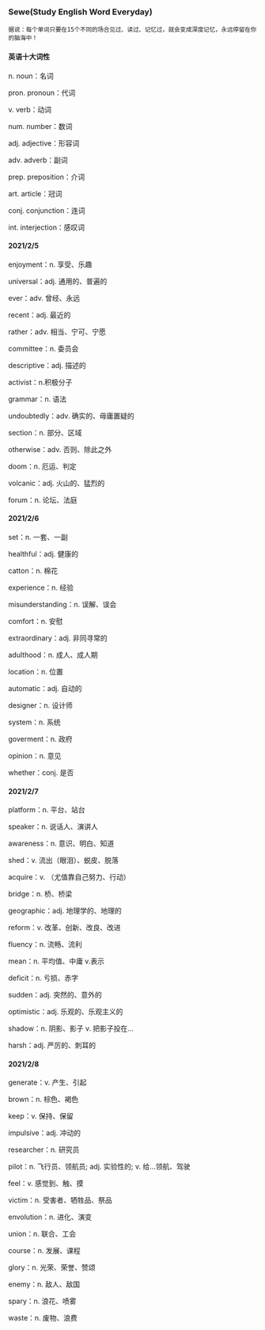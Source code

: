 ### Sewe(Study English Word Everyday)

`据说：每个单词只要在15个不同的场合见过、读过、记忆过，就会变成深度记忆，永远停留在你的脑海中！`

#### 英语十大词性

n. noun：名词

pron. pronoun：代词

v. verb：动词

num. number：数词

adj. adjective：形容词

adv. adverb：副词

prep. preposition：介词

art. article：冠词

conj. conjunction：连词

int. interjection：感叹词

#### 2021/2/5

enjoyment：n. 享受、乐趣

universal：adj. 通用的、普遍的

ever：adv. 曾经、永远

recent：adj. 最近的

rather：adv. 相当、宁可、宁愿

committee：n. 委员会

descriptive：adj. 描述的

activist：n.积极分子

grammar：n. 语法

undoubtedly：adv. 确实的、毋庸置疑的

section：n. 部分、区域

otherwise：adv. 否则、除此之外

doom：n. 厄运、判定

volcanic：adj. 火山的、猛烈的

forum：n. 论坛、法庭

#### 2021/2/6

set：n. 一套、一副

healthful：adj. 健康的

catton：n. 棉花

experience：n. 经验

misunderstanding：n. 误解、误会

comfort：n. 安慰

extraordinary：adj. 非同寻常的

adulthood：n. 成人、成人期

location：n. 位置

automatic：adj. 自动的

designer：n. 设计师

system：n. 系统

goverment：n. 政府

opinion：n. 意见

whether：conj. 是否

#### 2021/2/7

platform：n. 平台、站台

speaker：n. 说话人、演讲人

awareness：n. 意识、明白、知道

shed：v. 流出（眼泪）、蜕皮、脱落

acquire：v. （尤值靠自己努力、行动）

bridge：n. 桥、桥梁

geographic：adj. 地理学的、地理的

reform：v. 改革、创新、改良、改进

fluency：n. 流畅、流利

mean：n. 平均值、中庸 v.表示

deficit：n. 亏损、赤字

sudden：adj. 突然的、意外的

optimistic：adj. 乐观的、乐观主义的

shadow：n. 阴影、影子 v. 把影子投在...

harsh：adj. 严厉的、刺耳的

#### 2021/2/8

generate：v. 产生、引起

brown：n. 棕色、褐色

keep：v. 保持、保留

impulsive：adj. 冲动的

researcher：n. 研究员

pilot：n. 飞行员、领航员; adj. 实验性的; v. 给...领航、驾驶

feel：v. 感觉到、触、摸

victim：n. 受害者、牺牲品、祭品

envolution：n. 进化、演变

union：n. 联合、工会

course：n. 发展、课程

glory：n. 光荣、荣誉、赞颂

enemy：n. 敌人、敌国

spary：n. 浪花、喷雾

waste：n. 废物、浪费